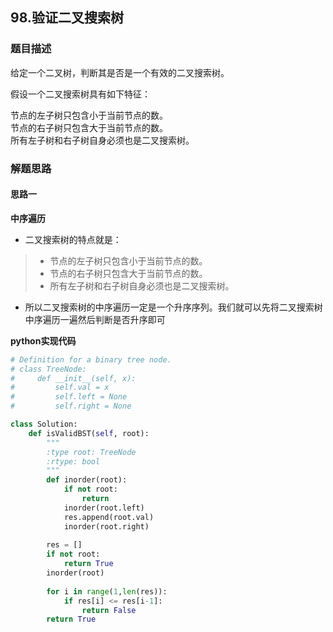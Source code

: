## 98.验证二叉搜索树
### 题目描述
给定一个二叉树，判断其是否是一个有效的二叉搜索树。

假设一个二叉搜索树具有如下特征：
  
节点的左子树只包含小于当前节点的数。  
节点的右子树只包含大于当前节点的数。  
所有左子树和右子树自身必须也是二叉搜索树。  


### 解题思路
#### 思路一
**中序遍历**
- 二叉搜索树的特点就是：
> - 节点的左子树只包含小于当前节点的数。  
> - 节点的右子树只包含大于当前节点的数。
> - 所有左子树和右子树自身必须也是二叉搜索树。
- 所以二叉搜索树的中序遍历一定是一个升序序列。我们就可以先将二叉搜索树中序遍历一遍然后判断是否升序即可

**python实现代码**
```python
# Definition for a binary tree node.
# class TreeNode:
#     def __init__(self, x):
#         self.val = x
#         self.left = None
#         self.right = None

class Solution:
    def isValidBST(self, root):
        """
        :type root: TreeNode
        :rtype: bool
        """
        def inorder(root):
            if not root:
                return 
            inorder(root.left)
            res.append(root.val)
            inorder(root.right)
        
        res = []
        if not root:
            return True
        inorder(root)
        
        for i in range(1,len(res)):
            if res[i] <= res[i-1]:
                return False
        return True
        

```

